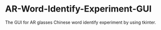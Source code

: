# AR-Word-Identify-Experiment-GUI

The GUI for AR glasses Chinese word identify experiment by using tkinter.


